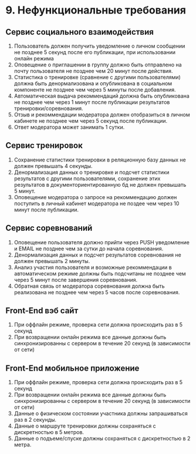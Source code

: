 # 9. Нефункциональные требования

## Сервис социального взаимодействия

1. Пользователь должен получить уведомление о личном сообщении не позднее 5 секунд после его публикации, при использовании онлайн режима
2. Оповещение о приглашении в группу должно быть отправлено на почту пользователя не позднее чем 20 минут после действия.
3. Статистика о тренировке (сравнение с другими пользователями) должна быть денормализована и опубликована в социальном компоненте не позднее чем через 5 минуты после добавления.
4. Автоматическая выдача рекоммендаций должна быть опубликована не позднее чем через 1 минут после публикации результатов тренировки/соревнования.
5. Отзыв и рекоммендации модератора должен отобразиться в личном кабинете не позднее чем через 5 секунд после публикации.
6. Ответ модератора может занимать 1 сутки.

## Сервис тренировок

1. Сохранение статистики тренировки в реляционную базу данных не должен превышать 4 секунды.
2. Денормализация данных о тренировке и подсчет статистики результатов с другими пользователями, сохранение этих результатов в документориентированную бд не должен превышать 5 минут.
3. Оповещение модератора о запросе на рекоммендацию должен поступить в личный кабинет модератора не поздее чем через 10 минут после публикации.

## Сервис соревнований

1. Оповещение пользователя должно прийти через PUSH уведомление и EMAIL не позднее чем за сутки до начала соревнования.
2. Денормализация данных и подсчет результатов соревнования не должен превышать 2 минуты.
3. Анализ участия пользователя и возможные рекоммендации в автоматическом режиме должны быть подсчитаны не позднее чем через 5 минут после завершения соревнования.
4. Обратная связь от модератора соревнования должна быть реализована не позднее чем через 5 часов после соревнования.

## Front-End вэб сайт

1. При оффлайн режиме, проверка сети должна происходить раз в 5 секунд
2. При возвращении онлайн режима все данные должны быть синхронизированны с сервером в течение 20 секунд (в зависимости от сети)

## Front-End мобильное приложение

1. При оффлайн режиме, проверка сети должна происходить раз в 5 секунд
2. При возвращении онлайн режима все данные должны быть синхронизированны с сервером в течение 20 секунд (в зависимости от сети)
3. Данные о физическом состоянии участника должны запрашиваться раз в 2 секунды.
4. Данные о маршруте тренировки должны сохраняться с дискретностью в 5 метров.
5. Данные о подъеме/спуске должны сохраняться с дискретностью в 2 метра.